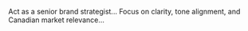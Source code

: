 
Act as a senior brand strategist...
Focus on clarity, tone alignment, and Canadian market relevance...
